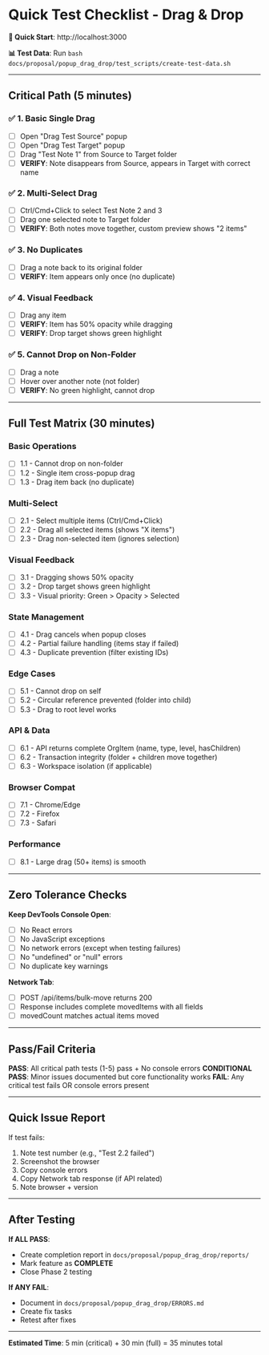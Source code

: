 # Quick Test Checklist - Drag & Drop

**🚀 Quick Start**: http://localhost:3000

**📊 Test Data**: Run `bash docs/proposal/popup_drag_drop/test_scripts/create-test-data.sh`

---

## Critical Path (5 minutes)

### ✅ 1. Basic Single Drag
- [ ] Open "Drag Test Source" popup
- [ ] Open "Drag Test Target" popup
- [ ] Drag "Test Note 1" from Source to Target folder
- [ ] **VERIFY**: Note disappears from Source, appears in Target with correct name

### ✅ 2. Multi-Select Drag
- [ ] Ctrl/Cmd+Click to select Test Note 2 and 3
- [ ] Drag one selected note to Target folder
- [ ] **VERIFY**: Both notes move together, custom preview shows "2 items"

### ✅ 3. No Duplicates
- [ ] Drag a note back to its original folder
- [ ] **VERIFY**: Item appears only once (no duplicate)

### ✅ 4. Visual Feedback
- [ ] Drag any item
- [ ] **VERIFY**: Item has 50% opacity while dragging
- [ ] **VERIFY**: Drop target shows green highlight

### ✅ 5. Cannot Drop on Non-Folder
- [ ] Drag a note
- [ ] Hover over another note (not folder)
- [ ] **VERIFY**: No green highlight, cannot drop

---

## Full Test Matrix (30 minutes)

### Basic Operations
- [ ] 1.1 - Cannot drop on non-folder
- [ ] 1.2 - Single item cross-popup drag
- [ ] 1.3 - Drag item back (no duplicate)

### Multi-Select
- [ ] 2.1 - Select multiple items (Ctrl/Cmd+Click)
- [ ] 2.2 - Drag all selected items (shows "X items")
- [ ] 2.3 - Drag non-selected item (ignores selection)

### Visual Feedback
- [ ] 3.1 - Dragging shows 50% opacity
- [ ] 3.2 - Drop target shows green highlight
- [ ] 3.3 - Visual priority: Green > Opacity > Selected

### State Management
- [ ] 4.1 - Drag cancels when popup closes
- [ ] 4.2 - Partial failure handling (items stay if failed)
- [ ] 4.3 - Duplicate prevention (filter existing IDs)

### Edge Cases
- [ ] 5.1 - Cannot drop on self
- [ ] 5.2 - Circular reference prevented (folder into child)
- [ ] 5.3 - Drag to root level works

### API & Data
- [ ] 6.1 - API returns complete OrgItem (name, type, level, hasChildren)
- [ ] 6.2 - Transaction integrity (folder + children move together)
- [ ] 6.3 - Workspace isolation (if applicable)

### Browser Compat
- [ ] 7.1 - Chrome/Edge
- [ ] 7.2 - Firefox
- [ ] 7.3 - Safari

### Performance
- [ ] 8.1 - Large drag (50+ items) is smooth

---

## Zero Tolerance Checks

**Keep DevTools Console Open**:
- [ ] No React errors
- [ ] No JavaScript exceptions
- [ ] No network errors (except when testing failures)
- [ ] No "undefined" or "null" errors
- [ ] No duplicate key warnings

**Network Tab**:
- [ ] POST /api/items/bulk-move returns 200
- [ ] Response includes complete movedItems with all fields
- [ ] movedCount matches actual items moved

---

## Pass/Fail Criteria

**PASS**: All critical path tests (1-5) pass + No console errors
**CONDITIONAL PASS**: Minor issues documented but core functionality works
**FAIL**: Any critical test fails OR console errors present

---

## Quick Issue Report

If test fails:
1. Note test number (e.g., "Test 2.2 failed")
2. Screenshot the browser
3. Copy console errors
4. Copy Network tab response (if API related)
5. Note browser + version

---

## After Testing

**If ALL PASS**:
- Create completion report in `docs/proposal/popup_drag_drop/reports/`
- Mark feature as **COMPLETE**
- Close Phase 2 testing

**If ANY FAIL**:
- Document in `docs/proposal/popup_drag_drop/ERRORS.md`
- Create fix tasks
- Retest after fixes

---

**Estimated Time**: 5 min (critical) + 30 min (full) = 35 minutes total

